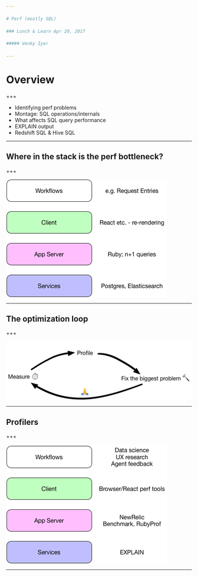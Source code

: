 ```yaml
---

# Perf (mostly SQL)

### Lunch & Learn Apr 20, 2017

##### Venky Iyer

---
```


# Overview

+++

 * Identifying perf problems
 * Montage: SQL operations/internals
 * What affects SQL query performance
 * EXPLAIN output
 * Redshift SQL & Hive SQL

<!-- Caveats about I am not an expert -->

--- 

## Where in the stack is the perf bottleneck?

+++

![](diagrams/perf-stack.png)

---

## The optimization loop

+++

![](diagrams/opt-loop.png)

---

## Profilers

+++

![](diagrams/profilers.png)

----